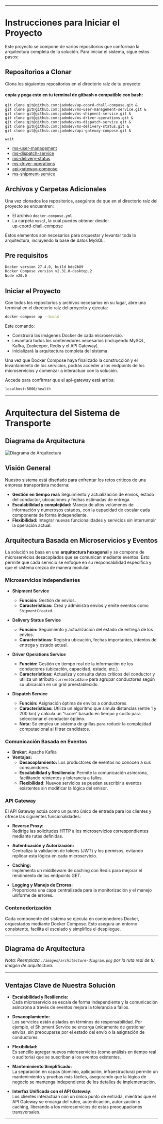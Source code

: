 
---

# Instrucciones para Iniciar el Proyecto

Este proyecto se compone de varios repositorios que conforman la arquitectura completa de la solución. Para iniciar el sistema, sigue estos pasos:

## Repositorios a Clonar

Clona los siguientes repositorios en el directorio raíz de tu proyecto:

#### copia y pega esto en tu terminal de gitbash o compatible con bash:

```plaintext
git clone git@github.com:jadodev/up-coord-chall-compose.git &
git clone git@github.com:jadodev/ms-user-management-service.git &
git clone git@github.com:jadodev/ms-shipment-service.git &
git clone git@github.com:jadodev/ms-driver-operations.git &
git clone git@github.com:jadodev/ms-dispatch-service.git &
git clone git@github.com:jadodev/ms-delivery-status.git &
git clone git@github.com:jadodev/api-gateway-compose.git &

wait
```

- [ms-user-management](https://github.com/jadodev/ms-user-management-service)
- [ms-dispatch-service](https://github.com/jadodev/ms-dispatch-service)
- [ms-delivery-status](https://github.com/jadodev/ms-delivery-status)
- [ms-driver-operations](https://github.com/jadodev/ms-driver-operations)
- [api-gateway-compose](https://github.com/jadodev/api-gateway-compose)
- [ms-shipment-service](https://github.com/jadodev/ms-shipment-service)

## Archivos y Carpetas Adicionales

Una vez clonados los repositorios, asegúrate de que en el directorio raíz del proyecto se encuentren:

- El archivo `docker-compose.yml`
- La carpeta `mysql`, la cual puedes obtener desde:  
  [up-coord-chall-compose](https://github.com/jadodev/up-coord-chall-compose)

Estos elementos son necesarios para orquestar y levantar toda la arquitectura, incluyendo la base de datos MySQL.

## Pre requisitos
```bash
Docker version 27.4.0, build bde2b89
Docker Compose version v2.31.0-desktop.2
Node v20.0
```
## Iniciar el Proyecto

Con todos los repositorios y archivos necesarios en su lugar, abre una terminal en el directorio raíz del proyecto y ejecuta:

```bash
docker-compose up --build
```

Este comando:
- Construirá las imágenes Docker de cada microservicio.
- Levantará todos los contenedores necesarios (incluyendo MySQL, Kafka, Zookeeper, Redis y el API Gateway).
- Inicializará la arquitectura completa del sistema.

Una vez que Docker Compose haya finalizado la construcción y el levantamiento de los servicios, podrás acceder a los endpoints de los microservicios y comenzar a interactuar con la solución.

Accede para confirmar que el api-gateway está arriba:
 ```bash
localhost:5000/health
``` 

---

# Arquitectura del Sistema de Transporte

## Diagrama de Arquitectura

![Diagrama de Arquitectura](/assets/Diagram.svg)

## Visión General

Nuestro sistema está diseñado para enfrentar los retos críticos de una empresa transportista moderna:  
- **Gestión en tiempo real:** Seguimiento y actualización de envíos, estado del conductor, ubicaciones y fechas estimadas de entrega.  
- **Escalabilidad y complejidad:** Manejo de altos volúmenes de información y numerosos estados, con la capacidad de escalar cada componente de forma independiente.  
- **Flexibilidad:** Integrar nuevas funcionalidades y servicios sin interrumpir la operación actual.

## Arquitectura Basada en Microservicios y Eventos

La solución se basa en una **arquitectura hexagonal** y se compone de microservicios desacoplados que se comunican mediante eventos. Esto permite que cada servicio se enfoque en su responsabilidad específica y que el sistema crezca de manera modular.

### Microservicios Independientes

- **Shipment Service**  
  - **Función:** Gestión de envíos.  
  - **Características:** Crea y administra envíos y emite eventos como `ShipmentCreated`.

- **Delivery Status Service**  
  - **Función:** Seguimiento y actualización del estado de entrega de los envíos.  
  - **Características:** Registra ubicación, fechas importantes, intentos de entrega y estado actual.

- **Driver Operations Service**  
  - **Función:** Gestión en tiempo real de la información de los conductores (ubicación, capacidad, estado, etc.).  
  - **Características:** Actualiza y consulta datos críticos del conductor y utiliza un atributo `currentGridZone` para agrupar conductores según su ubicación en un grid preestablecido.

- **Dispatch Service**  
  - **Función:** Asignación óptima de envíos a conductores.  
  - **Características:** Utiliza un algoritmo que simula distancias (entre 1 y 200 km) y calcula un “score” basado en tiempo y costo para seleccionar el conductor óptimo.  
  - **Nota:** Se emplea un sistema de grillas para reducir la complejidad computacional al filtrar candidatos.

### Comunicación Basada en Eventos

- **Broker:** Apache Kafka  
- **Ventajas:**  
  - **Desacoplamiento:** Los productores de eventos no conocen a sus consumidores.  
  - **Escalabilidad y Resiliencia:** Permite la comunicación asíncrona, facilitando reintentos y tolerancia a fallos.  
  - **Flexibilidad:** Nuevos servicios se pueden suscribir a eventos existentes sin modificar la lógica del emisor.

### API Gateway

El API Gateway actúa como un punto único de entrada para los clientes y ofrece las siguientes funcionalidades:

- **Reverse Proxy:**  
  Redirige las solicitudes HTTP a los microservicios correspondientes mediante rutas definidas.

- **Autenticación y Autorización:**  
  Centraliza la validación de tokens (JWT) y los permisos, evitando replicar esta lógica en cada microservicio.

- **Caching:**  
  Implementa un middleware de caching con Redis para mejorar el rendimiento de los endpoints GET.

- **Logging y Manejo de Errores:**  
  Proporciona una capa centralizada para la monitorización y el manejo uniforme de errores.

### Contenedorización

Cada componente del sistema se ejecuta en contenedores Docker, orquestados mediante Docker Compose. Esto asegura un entorno consistente, facilita el escalado y simplifica el despliegue.

---

## Diagrama de Arquitectura

*Nota: Reemplaza `./images/architecture-diagram.png` por la ruta real de tu imagen de arquitectura.*

---

## Ventajas Clave de Nuestra Solución

- **Escalabilidad y Resiliencia:**  
  Cada microservicio se escala de forma independiente y la comunicación asíncrona a través de eventos mejora la tolerancia a fallos.

- **Desacoplamiento:**  
  Los servicios están aislados en términos de responsabilidad. Por ejemplo, el Shipment Service se encarga únicamente de gestionar envíos, sin preocuparse por el estado del envío o la asignación de conductores.

- **Flexibilidad:**  
  Es sencillo agregar nuevos microservicios (como análisis en tiempo real o auditoría) que se suscriban a los eventos existentes.

- **Mantenimiento Simplificado:**  
  La separación en capas (dominio, aplicación, infraestructura) permite un mantenimiento y pruebas más fáciles, asegurando que la lógica de negocio se mantenga independiente de los detalles de implementación.

- **Interfaz Unificada con el API Gateway:**  
  Los clientes interactúan con un único punto de entrada, mientras que el API Gateway se encarga del ruteo, autenticación, autorización y caching, liberando a los microservicios de estas preocupaciones transversales.

---


